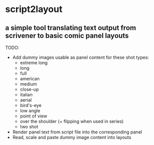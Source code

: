 # script2layout
## a simple tool translating text output from scrivener to basic comic panel layouts

TODO:
* Add dummy images usable as panel content for these shot types:
  * extreme long
  * long
  * full
  * american
  * medium
  * close-up
  * italian
  * aerial
  * bird's-eye
  * low angle
  * point of view
  * over the shoulder (+ flipping when used in series)
  * two shot
* Render panel text from script file into the corresponding panel
* Read, scale and paste dummy image content into layouts
